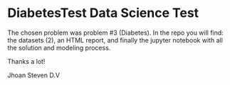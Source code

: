 # DiabetesTest Data Science Test
The chosen problem was problem #3 (Diabetes). In the repo you will find: the datasets (2), an HTML report, and finally the jupyter notebook with all the solution and modeling process.

Thanks a lot!

Jhoan Steven D.V
